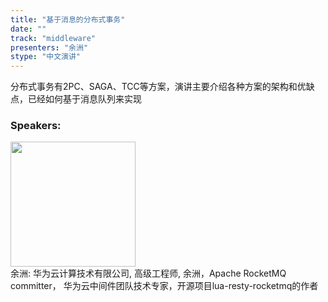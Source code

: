 ```yaml
---
title: "基于消息的分布式事务"
date: "" 
track: "middleware"
presenters: "余洲"
stype: "中文演讲"
---
```

分布式事务有2PC、SAGA、TCC等方案，演讲主要介绍各种方案的架构和优缺点，已经如何基于消息队列来实现
 ### Speakers: 
 <img src="images/speaker/1223.png" width="200" /><br>余洲: 华为云计算技术有限公司, 高级工程师, 余洲，Apache RocketMQ committer， 华为云中间件团队技术专家，开源项目lua-resty-rocketmq的作者
 